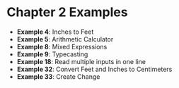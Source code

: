 # Chapter 2 Examples
- **Example 4**: Inches to Feet
- **Example 5**: Arithmetic Calculator
- **Example 8**: Mixed Expressions
- **Example 9**: Typecasting
- **Example 18**: Read multiple inputs in one line
- **Example 32**: Convert Feet and Inches to Centimeters
- **Example 33**: Create Change